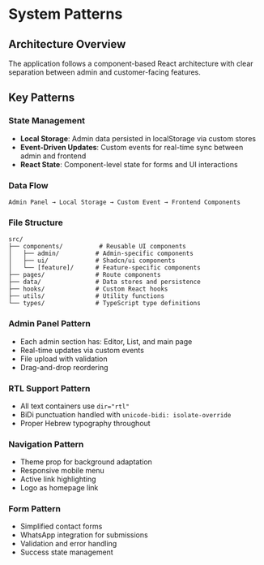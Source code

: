 # System Patterns

## Architecture Overview
The application follows a component-based React architecture with clear separation between admin and customer-facing features.

## Key Patterns

### State Management
- **Local Storage**: Admin data persisted in localStorage via custom stores
- **Event-Driven Updates**: Custom events for real-time sync between admin and frontend
- **React State**: Component-level state for forms and UI interactions

### Data Flow
```
Admin Panel → Local Storage → Custom Event → Frontend Components
```

### File Structure
```
src/
├── components/          # Reusable UI components
│   ├── admin/          # Admin-specific components
│   ├── ui/             # Shadcn/ui components
│   └── [feature]/      # Feature-specific components
├── pages/              # Route components
├── data/               # Data stores and persistence
├── hooks/              # Custom React hooks
├── utils/              # Utility functions
└── types/              # TypeScript type definitions
```

### Admin Panel Pattern
- Each admin section has: Editor, List, and main page
- Real-time updates via custom events
- File upload with validation
- Drag-and-drop reordering

### RTL Support Pattern
- All text containers use `dir="rtl"`
- BiDi punctuation handled with `unicode-bidi: isolate-override`
- Proper Hebrew typography throughout

### Navigation Pattern
- Theme prop for background adaptation
- Responsive mobile menu
- Active link highlighting
- Logo as homepage link

### Form Pattern
- Simplified contact forms
- WhatsApp integration for submissions
- Validation and error handling
- Success state management

